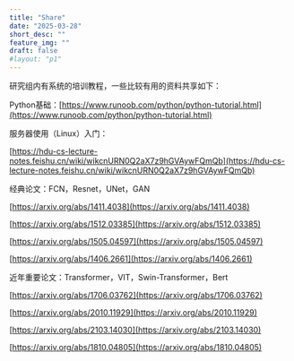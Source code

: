 ```yaml
---
title: "Share"
date: "2025-03-28"
short_desc: ""
feature_img: ""
draft: false
#layout: "p1"
---
```


研究组内有系统的培训教程，一些比较有用的资料共享如下：

Python基础：[https://www.runoob.com/python/python-tutorial.html](https://www.runoob.com/python/python-tutorial.html)

服务器使用（Linux）入门：

[https://hdu-cs-lecture-notes.feishu.cn/wiki/wikcnURN0Q2aX7z9hGVAywFQmQb](https://hdu-cs-lecture-notes.feishu.cn/wiki/wikcnURN0Q2aX7z9hGVAywFQmQb)

经典论文：FCN，Resnet，UNet，GAN

[https://arxiv.org/abs/1411.4038](https://arxiv.org/abs/1411.4038)

[https://arxiv.org/abs/1512.03385](https://arxiv.org/abs/1512.03385)

[https://arxiv.org/abs/1505.04597](https://arxiv.org/abs/1505.04597)

[https://arxiv.org/abs/1406.2661](https://arxiv.org/abs/1406.2661)

近年重要论文：Transformer，VIT，Swin-Transformer，Bert

[https://arxiv.org/abs/1706.03762](https://arxiv.org/abs/1706.03762)

[https://arxiv.org/abs/2010.11929](https://arxiv.org/abs/2010.11929)

[https://arxiv.org/abs/2103.14030](https://arxiv.org/abs/2103.14030)

[https://arxiv.org/abs/1810.04805](https://arxiv.org/abs/1810.04805)

